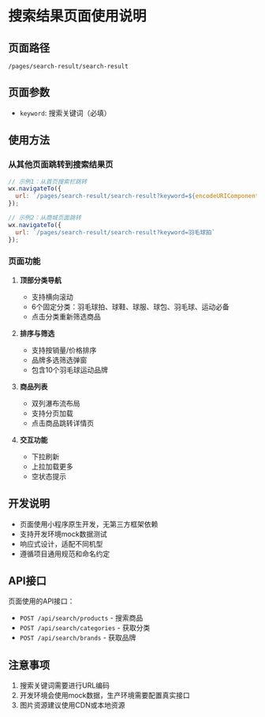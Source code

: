 # 搜索结果页面使用说明

## 页面路径
`/pages/search-result/search-result`

## 页面参数
- `keyword`: 搜索关键词（必填）

## 使用方法

### 从其他页面跳转到搜索结果页

```javascript
// 示例1：从首页搜索栏跳转
wx.navigateTo({
  url: `/pages/search-result/search-result?keyword=${encodeURIComponent(searchKeyword)}`
});

// 示例2：从商城页面跳转
wx.navigateTo({
  url: `/pages/search-result/search-result?keyword=羽毛球拍`
});
```

### 页面功能

1. **顶部分类导航**
   - 支持横向滚动
   - 6个固定分类：羽毛球拍、球鞋、球服、球包、羽毛球、运动必备
   - 点击分类重新筛选商品

2. **排序与筛选**
   - 支持按销量/价格排序
   - 品牌多选筛选弹窗
   - 包含10个羽毛球运动品牌

3. **商品列表**
   - 双列瀑布流布局
   - 支持分页加载
   - 点击商品跳转详情页

4. **交互功能**
   - 下拉刷新
   - 上拉加载更多
   - 空状态提示

## 开发说明

- 页面使用小程序原生开发，无第三方框架依赖
- 支持开发环境mock数据测试
- 响应式设计，适配不同机型
- 遵循项目通用规范和命名约定

## API接口

页面使用的API接口：
- `POST /api/search/products` - 搜索商品
- `POST /api/search/categories` - 获取分类
- `POST /api/search/brands` - 获取品牌

## 注意事项

1. 搜索关键词需要进行URL编码
2. 开发环境会使用mock数据，生产环境需要配置真实接口
3. 图片资源建议使用CDN或本地资源 